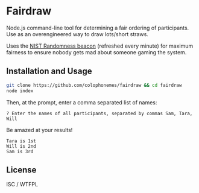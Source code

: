# Fairdraw

Node.js command-line tool for determining a fair ordering of participants. Use as an overengineered way to draw lots/short straws.

Uses the [NIST Randomness beacon](https://beacon.nist.gov/home) (refreshed every minute) for maximum fairness to ensure nobody gets mad about someone gaming the system.

## Installation and Usage

```sh
git clone https://github.com/colophonemes/fairdraw && cd fairdraw
node index
```

Then, at the prompt, enter a comma separated list of names:

```
? Enter the names of all participants, separated by commas Sam, Tara, Will
```

Be amazed at your results!

```
Tara is 1st
Will is 2nd
Sam is 3rd
```

## License

ISC / WTFPL